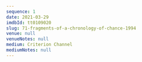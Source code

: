 ```yaml
---
sequence: 1
date: 2021-03-29
imdbId: tt0109020
slug: 71-fragments-of-a-chronology-of-chance-1994
venue: null
venueNotes: null
medium: Criterion Channel
mediumNotes: null
---
```



